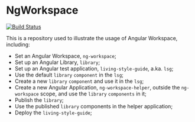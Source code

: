 # NgWorkspace

[![Build Status](https://travis-ci.org/RodrigoMattosoSilveira/ng-workspace.svg?branch=master)](https://travis-ci.org/RodrigoMattosoSilveira/ng-workspace)

This is a repository used to illustrate the usage of Angular Workspace, including:
- Set an Angular Workspace, `ng-workspace`;
- Set up an Angular Library, `library`;
- Set up an Angular test application, `living-style-guide`, a.ka. `lsg`;
- Use the default `library` `component` in the `lsg`;
- Create a new `library` `component` and use it in the `lsg`;
- Create a new Angular Application, `ng-workspace-helper`, outside the `ng-workspace` scope, and use the `library` `components` in it;
- Publish the `library`;
- Use the published `library` components in the helper application;
- Deploy the `living-style-guide`;
